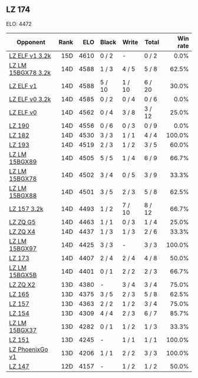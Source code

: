 ## LZ 174 ##

ELO: 4472

Opponent | Rank | ELO | Black | Write | Total | Win rate
---------|-----:|----:|-------|-------|-------|-------:
[LZ ELF v1 3.2k](LZ%20ELF%20v1%203.2k.md) | 15D | 4610 | 0 / 2 | - | 0 / 2 | 0.0%
[LZ LM 15BGX78 3.2k](LZ%20LM%2015BGX78%203.2k.md) | 14D | 4588 | 1 / 3 | 4 / 5 | 5 / 8 | 62.5%
[LZ ELF v1](LZ%20ELF%20v1.md) | 14D | 4588 | 5 / 10 | 1 / 10 | 6 / 20 | 30.0%
[LZ ELF v0 3.2k](LZ%20ELF%20v0%203.2k.md) | 14D | 4585 | 0 / 2 | 0 / 4 | 0 / 6 | 0.0%
[LZ ELF v0](LZ%20ELF%20v0.md) | 14D | 4562 | 0 / 4 | 3 / 8 | 3 / 12 | 25.0%
[LZ 190](LZ%20190.md) | 14D | 4556 | 0 / 6 | 0 / 3 | 0 / 9 | 0.0%
[LZ 182](LZ%20182.md) | 14D | 4530 | 3 / 3 | 1 / 1 | 4 / 4 | 100.0%
[LZ 193](LZ%20193.md) | 14D | 4519 | 2 / 3 | 1 / 2 | 3 / 5 | 60.0%
[LZ LM 15BGX89](LZ%20LM%2015BGX89.md) | 14D | 4505 | 5 / 5 | 1 / 4 | 6 / 9 | 66.7%
[LZ LM 15BGX78](LZ%20LM%2015BGX78.md) | 14D | 4502 | 3 / 4 | 0 / 5 | 3 / 9 | 33.3%
[LZ LM 15BGX88](LZ%20LM%2015BGX88.md) | 14D | 4501 | 3 / 5 | 2 / 3 | 5 / 8 | 62.5%
[LZ 157 3.2k](LZ%20157%203.2k.md) | 14D | 4493 | 1 / 2 | 7 / 10 | 8 / 12 | 66.7%
[LZ ZQ G5](LZ%20ZQ%20G5.md) | 14D | 4463 | 1 / 1 | 0 / 3 | 1 / 4 | 25.0%
[LZ ZQ X4](LZ%20ZQ%20X4.md) | 14D | 4437 | 1 / 3 | 1 / 3 | 2 / 6 | 33.3%
[LZ LM 15BGX97](LZ%20LM%2015BGX97.md) | 14D | 4425 | 3 / 3 | - | 3 / 3 | 100.0%
[LZ 173](LZ%20173.md) | 14D | 4407 | 2 / 4 | 2 / 4 | 4 / 8 | 50.0%
[LZ LM 15BGX5B](LZ%20LM%2015BGX5B.md) | 14D | 4401 | 0 / 1 | 2 / 2 | 2 / 3 | 66.7%
[LZ ZQ X2](LZ%20ZQ%20X2.md) | 13D | 4380 | - | 3 / 4 | 3 / 4 | 75.0%
[LZ 165](LZ%20165.md) | 13D | 4375 | 3 / 5 | 2 / 3 | 5 / 8 | 62.5%
[LZ 157](LZ%20157.md) | 13D | 4363 | 2 / 2 | 1 / 2 | 3 / 4 | 75.0%
[LZ 154](LZ%20154.md) | 13D | 4309 | 4 / 4 | 2 / 3 | 6 / 7 | 85.7%
[LZ LM 15BGX37](LZ%20LM%2015BGX37.md) | 13D | 4282 | 0 / 1 | 1 / 2 | 1 / 3 | 33.3%
[LZ 151](LZ%20151.md) | 13D | 4245 | - | 1 / 1 | 1 / 1 | 100.0%
[LZ PhoenixGo v1](LZ%20PhoenixGo%20v1.md) | 13D | 4206 | 1 / 1 | 2 / 2 | 3 / 3 | 100.0%
[LZ 147](LZ%20147.md) | 12D | 4157 | - | 1 / 2 | 1 / 2 | 50.0%
